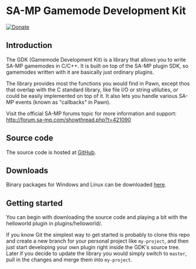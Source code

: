 SA-MP Gamemode Development Kit
==============================

[![Donate][donate_button]][donate]

Introduction
-------------

The GDK (Gamemode Development Kit) is a library that allows you to write
SA-MP gamemodes in C/C++. It is built on top of the SA-MP plugin SDK, so
gamemodes written with it are basically just ordinary plugins.

The library provides most the functions you would find in Pawn, except thos
that overlap with the C standard library, like file I/O or string utiluties,
or could be easily implemented on top of it. It also lets you handle various
SA-MP events (known as "callbacks" in Pawn).

Visit the official SA-MP forums topic for more information and support:
http://forum.sa-mp.com/showthread.php?t=421090

Source code
-----------

The source code is hosted at [GitHub][github].

Downloads
---------

Binary packages for Windows and Linux can be downloaded [here][download].

Getting started
---------------

You can begin with downloading the source code and playing a bit with the
helloworld plugin in plugins/helloworld/.

If you know Git the simplest way to get started is probably to clone this repo
and create a new branch for your personal project like `my-project`, and then
just start developing your own plugin right inside the GDK's source tree. Later
if you decide to update the library you would simply switch to  `master`, pull
in the changes and merge them into `my-project`.

[donate]: http://pledgie.com/campaigns/19068
[donate_button]: http://pledgie.com/campaigns/19068.png
[download]: http://zeex.github.com/sampgdk
[github]: https://github.com/Zeex/sampgdk
